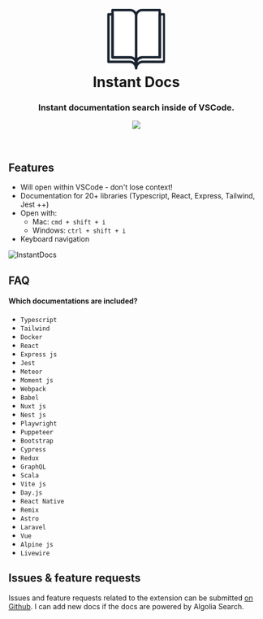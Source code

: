 <h1 align="center">
  <br>
  <a href="https://marketplace.visualstudio.com/items?itemName=alfredbirk.instant-docs">
    <img src="https://github.com/alfredbirk/instant-docs/raw/main/src/logo.png" alt="logo" width="120" />
  </a>
  <br>
  Instant Docs
  <br>
</h1>

<h3 align="center">Instant documentation search inside of VSCode.</h3>

<p align="center">
  <a href="https://marketplace.visualstudio.com/items?itemName=alfredbirk.instant-docs">
      <img src="https://img.shields.io/visual-studio-marketplace/v/alfredbirk.instant-docs?color=brightgreen&label=VS%20Marketplace" />
  </a>
</p>
<br>

## Features

- Will open within VSCode - don't lose context!
- Documentation for 20+ libraries (Typescript, React, Express, Tailwind, Jest ++)
- Open with:
  - Mac: `cmd + shift + i`
  - Windows: `ctrl + shift + i`
- Keyboard navigation

![InstantDocs](https://user-images.githubusercontent.com/11172530/236686102-0beef484-d642-4147-b995-2acb26cdf10e.gif)

## FAQ

#### Which documentations are included?

- `Typescript`
- `Tailwind`
- `Docker`
- `React`
- `Express js`
- `Jest`
- `Meteor`
- `Moment js`
- `Webpack`
- `Babel`
- `Nuxt js`
- `Nest js`
- `Playwright`
- `Puppeteer`
- `Bootstrap`
- `Cypress`
- `Redux`
- `GraphQL`
- `Scala`
- `Vite js`
- `Day.js`
- `React Native`
- `Remix`
- `Astro`
- `Laravel`
- `Vue`
- `Alpine js`
- `Livewire`

## Issues & feature requests

Issues and feature requests related to the extension can be submitted [on Github](https://github.com/alfredbirk/instant-docs/issues). I can add new docs if the docs are powered by Algolia Search.
